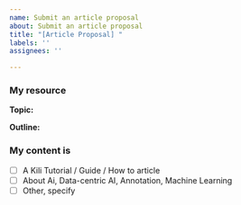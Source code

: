```yaml
---
name: Submit an article proposal
about: Submit an article proposal
title: "[Article Proposal] "
labels: ''
assignees: ''

---
```


### My resource
<!--Please describe what your article will be about in a few sentences and include an outline with the main topics covered in the article. -->

**Topic:**

**Outline:**

### My content is

- [ ] A Kili Tutorial / Guide / How to article
- [ ] About Ai, Data-centric AI, Annotation, Machine Learning
- [ ] Other, specify

<!--Thank you for submitting your article proposal.-->
